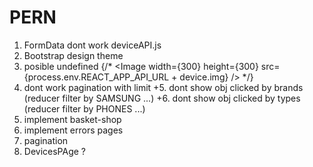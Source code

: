 # PERN


1. FormData dont work deviceAPI.js
2. Bootstrap design theme
3. posible undefined {/* <Image width={300} height={300} src={process.env.REACT_APP_API_URL  + device.img} /> */}
4. dont work pagination with  limit
+5. dont show obj clicked by brands  (reducer filter by SAMSUNG ...)
+6. dont show obj clicked by types (reducer filter by PHONES ...)
7. implement basket-shop
8. implement errors pages
9. pagination
10. DevicesPAge ?
 